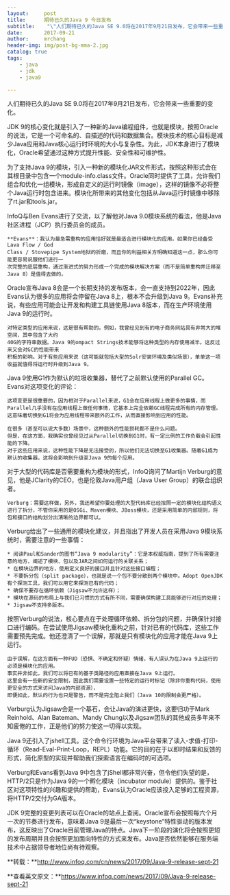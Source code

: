 ```yaml
---
layout:     post
title:      期待已久的Java 9 今日发布
subtitle:    "\"人们期待已久的Java SE 9.0将在2017年9月21日发布，它会带来一些重要的变化\""
date:       2017-09-21
author:     mrchang
header-img: img/post-bg-mma-2.jpg
catalog: true
tags:
    - java
    - jdk
    - java9

---
```



人们期待已久的Java SE 9.0将在2017年9月21日发布，它会带来一些重要的变化。

JDK 9的核心变化就是引入了一种新的Java编程组件，也就是模块，按照Oracle的说法，它是一个可命名的、自描述的代码和数据集合。模块技术的核心目标是减少Java应用和Java核心运行时环境的大小与复杂性。为此，JDK本身进行了模块化，Oracle希望通过这种方式提升性能、安全性和可维护性。

为了支持Java 9的模块，引入一种新的模块化JAR文件形式，按照这种形式会在其根目录中包含一个module-info.class文件。Oracle同时提供了工具，允许我们组合和优化一组模块，形成自定义的运行时镜像（image），这样的镜像不必将整个Java运行时包含进来。模块化所带来的其他变化包括从Java运行时镜像中移除了rt.jar和tools.jar。

InfoQ与Ben Evans进行了交流，以了解他对Java 9.0模块系统的看法，他是Java社区进程（JCP）执行委员会的成员。


	**Evans**：我认为最急需重构的应用恰好就是最适合进行模块化的应用。如果你已经备受Lava Flow / God 
	Class / Stovepipe System地狱的折磨，而且你的利益相关方明确知道这一点，那么你可能更容易说服他们进行一
	次完整的底层重构，通过渐进式的努力形成一个完成的模块解决方案（而不是简单重构并迁移至Java 8）是值得去做的。

Oracle宣布Java 8会是一个长期支持的发布版本，会一直支持到2022年，因此Evans认为很多的应用将会停留在Java 8上，根本不会升级到Java 9。Evans补充说，有些应用可能会让开发和构建工具链使用Java 8版本，而在生产环境使用Java 9的运行时。

	对特定类型的应用来说，这是很有帮助的。例如，我曾经见到有的电子商务网站具有非常大的堆空间，其中包含了大约
	40G的字符串数据。Java 9的ompact Strings技术能够将这种类型的内存使用减半。这反过来又会对GC的性能带来
	积极的影响。对于有些应用来说（这可能就包括大型的Solr安装环境及类似场景），单单这一项收益就值得将运行时升级到Java 9。
		
Java 9使用G1作为默认的垃圾收集器，替代了之前默认使用的Parallel GC。Evans对这项变化的评论：

	这项变更是很重要的，因为相对于Parallel来说，G1会在应用线程上做更多的事情，而Parallel几乎没有在应用线程上做任何事情，它基本上完全依赖GC线程完成所有的内存管理。
	这意味着切换到G1将会为应用线程带来额外的工作，从而直接影响到应用的性能。
	
	在很多（甚至可以说大多数）场景中，这种额外的性能损耗都不是什么问题。
	但是，在这方面，我确实也曾经见过从Parallel切换到G1时，有一定比例的工作负载会引起性能的下降。
	对于这些应用来说，这种性能下降是无法接受的，所以他们无法切换至G1收集器。随着G1成为默认的收集器，这将会影响到升级至Java 9的每个应用。
	
对于大型的代码库是否需要重构为模块的形式，InfoQ询问了Martijn Verburg的意见，他是JClarity的CEO，也是伦敦Java用户组（Java User Group）的联合组织者。

	Verburg：需要这样做，另外，我还希望你要处理的大型代码库已经按照一定的模块化结构语义进行了拆分，不管你采用的是OSGi、Maven模块、JBoss模块，还是采用简单的内部规则，将包和接口的结构划分出清晰的边界都可以。
	
Verburg给出了一些通用的模块化建议，并且指出了开发人员在采用Java 9模块系统时，需要注意的一些事情：

	* 阅读Paul和Sander的图书“Java 9 modularity”：它是本权威指南，提到了所有需要注意的地方，阐述了模块、包以及JAR之间如何运行的关联关系；
	* 在模块边界的地方，使用定义良好的接口并且针对这些接口编程；
	* 不要拆分包（split package），也就是说一个包不要分散到两个模块中。Adopt OpenJDK有个探测工具，我们可以用它来探测已有的代码；
	* 确保不要存在循环依赖（Jigsaw不允许这样）；
	* 模块在源码的布局上与我们已习惯的方式有所不同，需要确保构建工具能够进行对应的处理；
	* Jigsaw不支持多版本。

按照Verburg的说法，核心要点在于处理循环依赖、拆分包的问题，并确保针对接口进行编码。在尝试使用Jigsaw模块化重构之前，针对已有的代码库，这些工作需要预先完成。他还澄清了一个误解，那就是只有模块化的应用才能在Java 9上运行。

	由于误解，在这方面有一种FUD（恐惧、不确定和怀疑）情绪，有人误认为在Java 9上运行的必须是模块化的应用。
	事实并非如此，我们可以将已有的基于类路径的应用直接在Java 9上运行。
	这里会有一些新的安全限制，因此我们需要设置一些特定的运行时标记（除非你重构代码，使用更安全的方式来访问Java的内部资源），
	即便如此，默认的行为也只是警告，而不是完全阻止我们（Java 10的限制会更严格）。
	
Verburg认为Jigsaw会是一个基石，会让Java的演进更快，这要归功于Mark Reinhold、Alan Bateman、Mandy Chung以及Jigsaw团队的其他成员多年来不知疲倦的工作，正是他们的努力使这一切得以实现。

Java 9还引入了jshell工具。这个命令行环境为Java平台带来了读入-求值-打印-循环（Read-Eval-Print-Loop，REPL）功能。它的目的在于以即时结果和反馈的形式，简化原型的实现并帮助我们探索语言在编码时的可选项。

Verburg和Evans看到Java 9中包含了jShell都非常兴奋，但令他们失望的是，HTTP/2只是作为Java 9的一个孵化模块（incubator module）提供的。鉴于社区对这项特性的兴趣和提供的帮助，Evans认为Oracle应该投入足够的工程资源，将HTTP/2交付为GA版本。


JDK 9完整的变更列表可以在Oracle的站点上查阅。Oracle宣布会按照每六个月一次的节奏进行发布，意味着Java 9是最后一次“keystone”特性驱动的版本发布，这反映出了Oracle目前管理Java的特点。Java下一阶段的演化将会按照更短的发布周期并且会按照更加面向特性的方式来发布。Java是否依然能够在服务端技术中占据领导者地位尚有待观察。


**转载：**http://www.infoq.com/cn/news/2017/09/Java-9-release-sept-21

**查看英文原文：**https://www.infoq.com/news/2017/09/Java-9-release-sept-21
